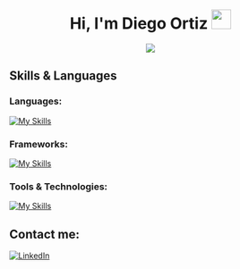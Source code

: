 <h1 align="center"><b>Hi, I'm Diego Ortiz </b><img src="https://media.giphy.com/media/hvRJCLFzcasrR4ia7z/giphy.gif" width="35"></h1>
<!--  -->
<p align="center">
  <a href="https://github.com/DenverCoder1/readme-typing-svg"><img src="https://readme-typing-svg.herokuapp.com?font=Time+New+Roman&color=cyan&size=25&center=true&vCenter=true&width=600&height=100&lines=IT+Engineer;💻+Web+Development;"></a>
</p>

## Skills & Languages

### Languages:

[![My Skills](https://skillicons.dev/icons?i=html,css,js,php,py,mysql,java,ruby&perline=4)](https://skillicons.dev)

### Frameworks:

[![My Skills](https://skillicons.dev/icons?i=laravel,react,nodejs,express&perline=4)](https://skillicons.dev)

### Tools & Technologies:

[![My Skills](https://skillicons.dev/icons?i=git,github,vscode,xd,figma,postman,windows,apple,linux,&perline=4)](https://skillicons.dev)

## Contact me:

[![LinkedIn](https://img.shields.io/badge/LinkedIn-Connect-blue)](https://www.linkedin.com/in/diego-ortizv/)
